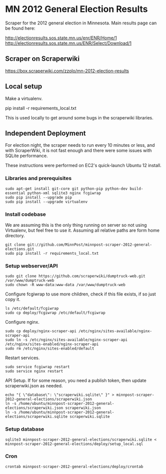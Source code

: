# MN 2012 General Election Results

Scraper for the 2012 general election in Minnesota.  Main
results page can be found here:

http://electionresults.sos.state.mn.us/enr/ENR/Home/1
http://electionresults.sos.state.mn.us/ENR/Select/Download/1

## Scraper on Scraperwiki

https://box.scraperwiki.com/zzolo/mn-2012-election-results

## Local setup

Make a virtualenv.

  pip install -r requirements_local.txt 
  
This is used locally to get around some bugs in the scraperwiki 
libraries.

## Independent Deployment

For election night, the scraper needs to run every 10 minutes or less,
and with ScraperWiki, it is not fast enough and there were some issues
with SQLite performance.

These instructions were performed on EC2's quick-launch 
Ubuntu 12 install.

### Libraries and prerequisites

    sudo apt-get install git-core git python-pip python-dev build-essential python-xml sqlite3 nginx fcgiwrap 
    sudo pip install --upgrade pip 
    sudo pip install --upgrade virtualenv 

### Install codebase

We are assuming this is the only thing running on server so not using Virtualenv, but
feel free to use it.  Assuming all relative paths are form home directory.

    git clone git://github.com/MinnPost/minnpost-scraper-2012-general-elections.git
    sudo pip install -r requirements_local.txt
    
### Setup webserver/API

    sudo git clone https://github.com/scraperwiki/dumptruck-web.git /var/www/dumptruck-web
    sudo chown -R www-data:www-data /var/www/dumptruck-web
    
Configure fcgiwrap to use more children, check if this file exists, if so
just copy it.

    ls /etc/default/fcgiwrap
    sudo cp deploy/fcgiwrap /etc/default/fcgiwrap
    
Configure nginx.

    sudo cp deploy/nginx-scraper-api /etc/nginx/sites-available/nginx-scraper-api
    sudo ln -s /etc/nginx/sites-available/nginx-scraper-api /etc/nginx/sites-enabled/nginx-scraper-api
    sudo rm /etc/nginx/sites-enabled/default

Restart services.

    sudo service fcgiwrap restart
    sudo service nginx restart
    
API Setup.  If for some reason, you need a publish token, then update scraperwiki.json
as needed.

    echo "{ \"database\": \"scraperwiki.sqlite\" }" > minnpost-scraper-2012-general-elections/scraperwiki.json
    ln -s /home/ubuntu/minnpost-scraper-2012-general-elections/scraperwiki.json scraperwiki.json
    ln -s /home/ubuntu/minnpost-scraper-2012-general-elections/scraperwiki.sqlite scraperwiki.sqlite

### Setup database

    sqlite3 minnpost-scraper-2012-general-elections/scraperwiki.sqlite < minnpost-scraper-2012-general-elections/deploy/setup_local.sql
    
### Cron

    crontab minnpost-scraper-2012-general-elections/deploy/crontab